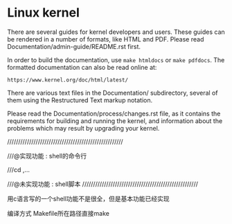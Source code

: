 Linux kernel
============

There are several guides for kernel developers and users. These guides can
be rendered in a number of formats, like HTML and PDF. Please read
Documentation/admin-guide/README.rst first.

In order to build the documentation, use ``make htmldocs`` or
``make pdfdocs``.  The formatted documentation can also be read online at:

    https://www.kernel.org/doc/html/latest/

There are various text files in the Documentation/ subdirectory,
several of them using the Restructured Text markup notation.

Please read the Documentation/process/changes.rst file, as it contains the
requirements for building and running the kernel, and information about
the problems which may result by upgrading your kernel.




















/////////////////////////////////////////////////////

///@实现功能   : shell的命令行

///cd ,...

///@未实现功能 : shell脚本
/////////////////////////////////////////////////////



用c语言写的一个shell功能不是很全，但是基本功能已经实现



编译方式
    Makefile所在路径直接make

